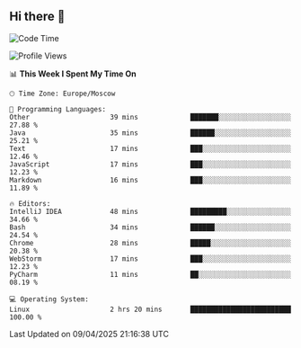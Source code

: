 ## Hi there 👋
<!--START_SECTION:waka-->
![Code Time](http://img.shields.io/badge/Code%20Time-4%2C796%20hrs%2025%20mins-blue)

![Profile Views](http://img.shields.io/badge/Profile%20Views-2-blue)

📊 **This Week I Spent My Time On** 

```text
🕑︎ Time Zone: Europe/Moscow

💬 Programming Languages: 
Other                    39 mins             ███████░░░░░░░░░░░░░░░░░░   27.88 % 
Java                     35 mins             ██████░░░░░░░░░░░░░░░░░░░   25.21 % 
Text                     17 mins             ███░░░░░░░░░░░░░░░░░░░░░░   12.46 % 
JavaScript               17 mins             ███░░░░░░░░░░░░░░░░░░░░░░   12.23 % 
Markdown                 16 mins             ███░░░░░░░░░░░░░░░░░░░░░░   11.89 % 

🔥 Editors: 
IntelliJ IDEA            48 mins             █████████░░░░░░░░░░░░░░░░   34.66 % 
Bash                     34 mins             ██████░░░░░░░░░░░░░░░░░░░   24.54 % 
Chrome                   28 mins             █████░░░░░░░░░░░░░░░░░░░░   20.38 % 
WebStorm                 17 mins             ███░░░░░░░░░░░░░░░░░░░░░░   12.23 % 
PyCharm                  11 mins             ██░░░░░░░░░░░░░░░░░░░░░░░   08.19 % 

💻 Operating System: 
Linux                    2 hrs 20 mins       █████████████████████████   100.00 % 
```


 Last Updated on 09/04/2025 21:16:38 UTC
<!--END_SECTION:waka-->
<!--
**w3ll1ngt/w3ll1ngt** is a ✨ _special_ ✨ repository because its `README.md` (this file) appears on your GitHub profile.

Here are some ideas to get you started:

- 🔭 I’m currently working on ...
- 🌱 I’m currently learning ...
- 👯 I’m looking to collaborate on ...
- 🤔 I’m looking for help with ...
- 💬 Ask me about ...
- 📫 How to reach me: ...
- 😄 Pronouns: ...
- ⚡ Fun fact: ...
-->
